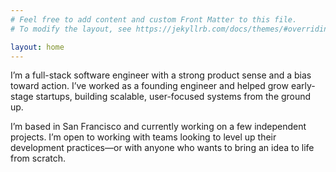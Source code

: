 ```yaml
---
# Feel free to add content and custom Front Matter to this file.
# To modify the layout, see https://jekyllrb.com/docs/themes/#overriding-theme-defaults

layout: home
---
```


I’m a full-stack software engineer with a strong product sense and a bias toward action. I’ve worked as a founding engineer and helped grow early-stage startups, building scalable, user-focused systems from the ground up.

I’m based in San Francisco and currently working on a few independent projects. I’m open to working with teams looking to level up their development practices—or with anyone who wants to bring an idea to life from scratch.

